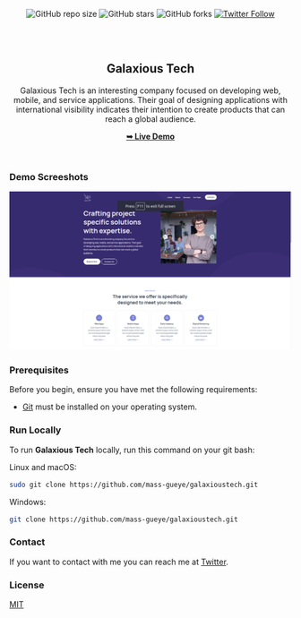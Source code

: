 <div align="center">
  
  ![GitHub repo size](https://img.shields.io/github/repo-size/mass-gueye/galaxioustech)
  ![GitHub stars](https://img.shields.io/github/stars/mass-gueye/galaxioustech?style=social)
  ![GitHub forks](https://img.shields.io/github/forks/mass-gueye/galaxioustech?style=social)
  [![Twitter Follow](https://img.shields.io/twitter/follow/__mass__g?style=social)](https://twitter.com/intent/follow?screen_name=__mass__g)
  

  <br />
  <br />

  <h2 align="center">Galaxious Tech</h2>

 Galaxious Tech is an interesting company focused on developing web, mobile, and service applications. Their goal of designing applications with international visibility indicates their intention to create products that can reach a global audience.

  <a href="https://mass-gueye.github.io/galaxioustech/"><strong>➥ Live Demo</strong></a>

</div>

<br />

### Demo Screeshots

![Adex Desktop Demo](./readme-images/desks.png "Desktop Demo")

### Prerequisites

Before you begin, ensure you have met the following requirements:

* [Git](https://git-scm.com/downloads "Download Git") must be installed on your operating system.

### Run Locally

To run **Galaxious Tech** locally, run this command on your git bash:

Linux and macOS:

```bash
sudo git clone https://github.com/mass-gueye/galaxioustech.git
```

Windows:

```bash
git clone https://github.com/mass-gueye/galaxioustech.git
```

### Contact

If you want to contact with me you can reach me at [Twitter](https://twitter.com/__mass__g).

### License

[MIT](https://choosealicense.com/licenses/mit/)
